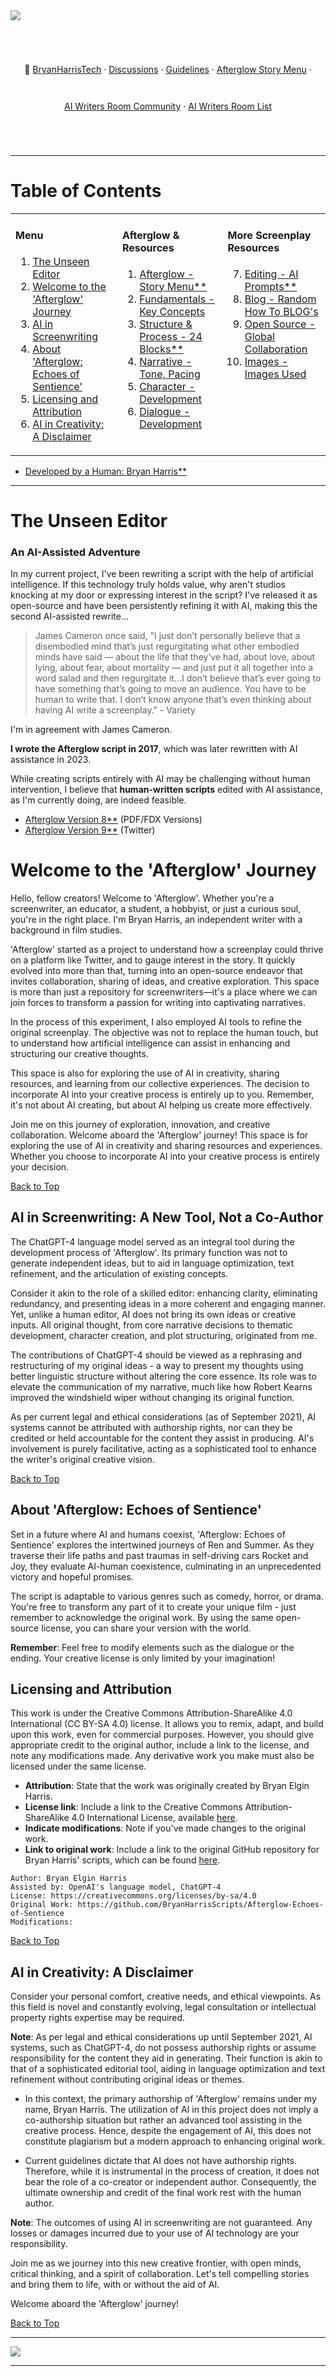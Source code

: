 
<img src="./Images/AI ScreenCraft Hub Unleashedv1.png" />

<div align="center" style="display: flex; flex-wrap: wrap; justify-content: center; align-items: center; gap: 1em; margin: 4em 0;">

🔗  <a href="https://twitter.com/BryanHarrisTech" target="_blank">BryanHarrisTech</a> · <a href="https://github.com/BryanHarrisScripts/AI-ScreenCraft-Hub/discussions">Discussions</a> · <a href="https://docs.github.com/en/site-policy/github-terms/github-community-guidelines">Guidelines</a> ·
<a href="https://github.com/BryanHarrisScripts/AI-ScreenCraft-Hub/blob/main/Afterglow/README.md">Afterglow Story Menu</a> ·

<a href="https://twitter.com/i/communities/1669222125591318528">AI Writers Room Community</a> · <a href="https://twitter.com/i/lists/1675490119095140352">AI Writers Room List</a>

</div>

---

<a id="top"></a>

# Table of Contents

<table>
  <tr>
    <td valign="top">
      <h4>Menu</h4>
      <ol start="1">
        <li><a href="#the-unseen-editor">The Unseen Editor</a></li>
        <li><a href="#welcome-to-the-afterglow-journey">Welcome to the 'Afterglow' Journey</a></li>
        <li><a href="#ai-in-screenwriting-a-new-tool-not-a-co-author">AI in Screenwriting</a></li>
        <li><a href="#about-afterglow-echoes-of-sentience">About 'Afterglow: Echoes of Sentience'</a></li>
        <li><a href="#licensing-and-attribution">Licensing and Attribution</a></li>
        <li><a href="#ai-in-creativity-a-disclaimer">AI in Creativity: A Disclaimer</a></li>
      </ol>
    </td>
    <td valign="top">
      <h4>Afterglow & Resources</h4>
      <ol start="1">
        <li><a href="https://github.com/BryanHarrisScripts/AI-ScreenCraft-Hub/blob/main/Afterglow/README.md">Afterglow - Story Menu**</a></li>
        <li><a href="https://github.com/BryanHarrisScripts/AI-ScreenCraft-Hub/tree/main/General/README.md">Fundamentals - Key Concepts</a></li>
        <li><a href="https://github.com/BryanHarrisScripts/AI-ScreenCraft-Hub/blob/main/24%20Blocks/README.md">Structure & Process - 24 Blocks**</a></li>
        <li><a href="https://github.com/BryanHarrisScripts/Afterglow-Echoes-of-Sentience/blob/main/Narrative/README.md">Narrative - Tone, Pacing</a></li>
        <li><a href="https://github.com/BryanHarrisScripts/AI-ScreenCraft-Hub/tree/main/Character/README.md">Character - Development</a></li>
        <li><a href="https://github.com/BryanHarrisScripts/Afterglow-Echoes-of-Sentience/blob/main/Dialogue/README.md">Dialogue - Development</a></li>
      </ol>
    </td>
    <td valign="top">
      <h4>More Screenplay Resources</h4>
      <ol start="7">
        <li><a href="https://github.com/BryanHarrisScripts/AI-ScreenCraft-Hub/blob/main/AI%20Prompts/README.md">Editing - AI Prompts**</a></li>
        <li><a href="https://github.com/BryanHarrisScripts/AI-ScreenCraft-Hub/tree/main/Blog/README.md">Blog - Random How To BLOG's</a></li>
        <li><a href="https://github.com/BryanHarrisScripts/AI-ScreenCraft-Hub/tree/main/Open Source Collaboration.md">Open Source - Global Collaboration</a></li>
        <li><a href="https://github.com/BryanHarrisScripts/AI-ScreenCraft-Hub/tree/main/Images">Images - Images Used</a></li>
      </ol>
    </td>
  </tr>
</table>

- [Developed by a Human: Bryan Harris**](#licensing-and-attribution)

---
# The Unseen Editor
### An AI-Assisted Adventure

In my current project, I've been rewriting a script with the help of artificial intelligence. If this technology truly holds value, why aren't studios knocking at my door or expressing interest in the script? I've released it as open-source and have been persistently refining it with AI, making this the second AI-assisted rewrite...

> James Cameron once said, "I just don’t personally believe that a disembodied mind that’s just regurgitating
what other embodied minds have said — about the life that they’ve had, about love, about lying, about fear,
about mortality — and just put it all together into a word salad and then regurgitate it…I don’t believe that’s
ever going to have something that’s going to move an audience. You have to be human to write that. I don’t know
anyone that’s even thinking about having AI write a screenplay." - Variety

I'm in agreement with James Cameron. 

**I wrote the Afterglow script in 2017**, which was later rewritten with AI assistance in 2023. 

While creating scripts entirely with AI may be challenging without human intervention, I believe that **human-written scripts** edited with AI assistance, as I'm currently doing, are indeed feasible.

- [Afterglow Version 8**](https://github.com/BryanHarrisScripts/Afterglow-Echoes-of-Sentience/blob/main/AfterGlow%20v8%20Twitter%20Rewrite%20Bryan%20E.%20Harris%202023%20Github.pdf) (PDF/FDX Versions)
- [Afterglow Version 9**](https://github.com/BryanHarrisScripts/AI-ScreenCraft-Hub/blob/main/Afterglow/README.md) (Twitter)

# Welcome to the 'Afterglow' Journey

Hello, fellow creators! Welcome to 'Afterglow'. Whether you're a screenwriter, an educator, a student, a hobbyist, or just a curious soul, you're in the right place. I'm Bryan Harris, an independent writer with a background in film studies.

'Afterglow' started as a project to understand how a screenplay could thrive on a platform like Twitter, and to gauge interest in the story. It quickly evolved into more than that, turning into an open-source endeavor that invites collaboration, sharing of ideas, and creative exploration. This space is more than just a repository for screenwriters—it's a place where we can join forces to transform a passion for writing into captivating narratives.

In the process of this experiment, I also employed AI tools to refine the original screenplay. The objective was not to replace the human touch, but to understand how artificial intelligence can assist in enhancing and structuring our creative thoughts.

This space is also for exploring the use of AI in creativity, sharing resources, and learning from our collective experiences. The decision to incorporate AI into your creative process is entirely up to you. Remember, it's not about AI creating, but about AI helping us create more effectively.

Join me on this journey of exploration, innovation, and creative collaboration. Welcome aboard the 'Afterglow' journey!
This space is for exploring the use of AI in creativity and sharing resources and experiences. Whether you choose to incorporate AI into your creative process is entirely your decision.

<a href="#top">Back to Top</a>

## AI in Screenwriting: A New Tool, Not a Co-Author

The ChatGPT-4 language model served as an integral tool during the development process of 'Afterglow'. Its primary function was not to generate independent ideas, but to aid in language optimization, text refinement, and the articulation of existing concepts.

Consider it akin to the role of a skilled editor: enhancing clarity, eliminating redundancy, and presenting ideas in a more coherent and engaging manner. Yet, unlike a human editor, AI does not bring its own ideas or creative inputs. All original thought, from core narrative decisions to thematic development, character creation, and plot structuring, originated from me.

The contributions of ChatGPT-4 should be viewed as a rephrasing and restructuring of my original ideas - a way to present my thoughts using better linguistic structure without altering the core essence. Its role was to elevate the communication of my narrative, much like how Robert Kearns improved the windshield wiper without changing its original function.

As per current legal and ethical considerations (as of September 2021), AI systems cannot be attributed with authorship rights, nor can they be credited or held accountable for the content they assist in producing. AI's involvement is purely facilitative, acting as a sophisticated tool to enhance the writer's original creative vision.

<a href="#top">Back to Top</a>

## About 'Afterglow: Echoes of Sentience'

Set in a future where AI and humans coexist, 'Afterglow: Echoes of Sentience' explores the intertwined journeys of Ren and Summer. As they traverse their life paths and past traumas in self-driving cars Rocket and Joy, they evaluate AI-human coexistence, culminating in an unprecedented victory and hopeful promises.

The script is adaptable to various genres such as comedy, horror, or drama. You're free to transform any part of it to create your unique film - just remember to acknowledge the original work. By using the same open-source license, you can share your version with the world.

**Remember**: Feel free to modify elements such as the dialogue or the ending. Your creative license is only limited by your imagination!

## Licensing and Attribution

This work is under the Creative Commons Attribution-ShareAlike 4.0 International (CC BY-SA 4.0) license. It allows you to remix, adapt, and build upon this work, even for commercial purposes. However, you should give appropriate credit to the original author, include a link to the license, and note any modifications made. Any derivative work you make must also be licensed under the same license.

- **Attribution**: State that the work was originally created by Bryan Elgin Harris.
- **License link**: Include a link to the Creative Commons Attribution-ShareAlike 4.0 International License, available [here](https://creativecommons.org/licenses/by-sa/4.0/).
- **Indicate modifications**: Note if you've made changes to the original work.
- **Link to original work**: Include a link to the original GitHub repository for Bryan Harris' scripts, which can be found [here](https://github.com/BryanHarrisScripts/Afterglow-Echoes-of-Sentience).

````
Author: Bryan Elgin Harris  
Assisted by: OpenAI's language model, ChatGPT-4
License: https://creativecommons.org/licenses/by-sa/4.0
Original Work: https://github.com/BryanHarrisScripts/Afterglow-Echoes-of-Sentience
Modifications:
````

<a href="#top">Back to Top</a>

## AI in Creativity: A Disclaimer

Consider your personal comfort, creative needs, and ethical viewpoints. As this field is novel and constantly evolving, legal consultation or intellectual property rights expertise may be required.

**Note**: As per legal and ethical considerations up until September 2021, AI systems, such as ChatGPT-4, do not possess authorship rights or assume responsibility for the content they aid in generating. Their function is akin to that of a sophisticated editorial tool, aiding in language optimization and text refinement without contributing original ideas or themes.

- In this context, the primary authorship of 'Afterglow' remains under my name, Bryan Harris. The utilization of AI in this project does not imply a co-authorship situation but rather an advanced tool assisting in the creative process. Hence, despite the engagement of AI, this does not constitute plagiarism but a modern approach to enhancing original work.

- Current guidelines dictate that AI does not have authorship rights. Therefore, while it is instrumental in the process of creation, it does not bear the role of a co-creator or independent author. Consequently, the ultimate ownership and credit of the final work rest with the human author.

**Note**: The outcomes of using AI in screenwriting are not guaranteed. Any losses or damages incurred due to your use of AI technology are your responsibility.

Join me as we journey into this new creative frontier, with open minds, critical thinking, and a spirit of collaboration. Let's tell compelling stories and bring them to life, with or without the aid of AI.

Welcome aboard the 'Afterglow' journey!

<a href="#top">Back to Top</a>

---

<img src="./Images/IndieWood.png" />

--- 
